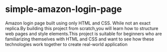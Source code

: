 # simple-amazon-login-page
Amazon login page built using only HTML and CSS. While not an exact replica.By building this project from scratch,you will learn how to structure web pages and style elements.This project is suitable for beginners who are familiarizing themselves with HTML and CSS and want to see how these technologies work together to create real-world application
